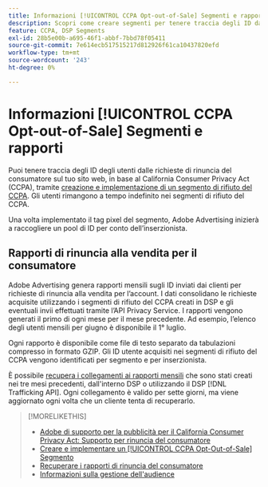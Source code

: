 ```yaml
---
title: Informazioni [!UICONTROL CCPA Opt-out-of-Sale] Segmenti e rapporti
description: Scopri come creare segmenti per tenere traccia degli ID dalle richieste di rifiuto del CCPA e come recuperare i rapporti degli ID.
feature: CCPA, DSP Segments
exl-id: 28b5e00b-a695-46f1-abbf-7bbd78f05411
source-git-commit: 7e614ecb517515217d812926f61ca10437820efd
workflow-type: tm+mt
source-wordcount: '243'
ht-degree: 0%

---
```


# Informazioni [!UICONTROL CCPA Opt-out-of-Sale] Segmenti e rapporti

Puoi tenere traccia degli ID degli utenti dalle richieste di rinuncia del consumatore sul tuo sito web, in base al California Consumer Privacy Act (CCPA), tramite [creazione e implementazione di un segmento di rifiuto del CCPA](ccpa-opt-out-segment-create.md). Gli utenti rimangono a tempo indefinito nei segmenti di rifiuto del CCPA.

Una volta implementato il tag pixel del segmento, Adobe Advertising inizierà a raccogliere un pool di ID per conto dell’inserzionista.

## Rapporti di rinuncia alla vendita per il consumatore

Adobe Advertising genera rapporti mensili sugli ID inviati dai clienti per richieste di rinuncia alla vendita per l’account. I dati consolidano le richieste acquisite utilizzando i segmenti di rifiuto del CCPA creati in DSP e gli eventuali invii effettuati tramite l’API Privacy Service.  I rapporti vengono generati il primo di ogni mese per il mese precedente. Ad esempio, l’elenco degli utenti mensili per giugno è disponibile il 1° luglio.

Ogni rapporto è disponibile come file di testo separato da tabulazioni compresso in formato GZIP. Gli ID utente acquisiti nei segmenti di rifiuto del CCPA vengono identificati per segmento e per inserzionista.

È possibile [recupera i collegamenti ai rapporti mensili](ccpa-opt-out-segment-report-retrieve.md) che sono stati creati nei tre mesi precedenti, dall&#39;interno DSP o utilizzando il DSP [!DNL Trafficking API]. Ogni collegamento è valido per sette giorni, ma viene aggiornato ogni volta che un cliente tenta di recuperarlo.

>[!MORELIKETHIS]
>
>* [Adobe di supporto per la pubblicità per il California Consumer Privacy Act: Supporto per rinuncia del consumatore](/help/privacy/ccpa/ccpa-opt-out-of-sale.md)
>* [Creare e implementare un [!UICONTROL CCPA Opt-Out-of-Sale] Segmento](ccpa-opt-out-segment-create.md)
>* [Recuperare i rapporti di rinuncia del consumatore](ccpa-opt-out-segment-report-retrieve.md)
>* [Informazioni sulla gestione dell&#39;audience](audience-about.md)

